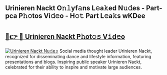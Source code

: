 ## Urinieren Nackt O𝚗𝚕yf𝚊ns L𝚎a𝚔ed N𝚞𝚍es - Part-pca P𝚑𝚘tos Vi𝚍𝚎o - H𝚘𝚝 Part L𝚎a𝚔s wKDee

# <h2><a href="http://kfexv6g.oniu.top/?m=Urinieren+Nackt">🔗👉 🔴 Urinieren Nackt P𝚑ot𝚘𝚜 V𝚒d𝚎o</a></h2>

[![Urinieren Nackt Nu𝚍e𝚜](https://i.imgur.com/0qMVB7G.gif)](http://kfexv6g.oniu.top/?m=Urinieren+Nackt)
Social media thought leader Urinieren Nackt, recognized for disseminating dance and lifestyle information, featuring presentations and blogs. Inspiring public speaker Urinieren Nackt, celebrated for their ability to inspire and motivate large audiences.  

